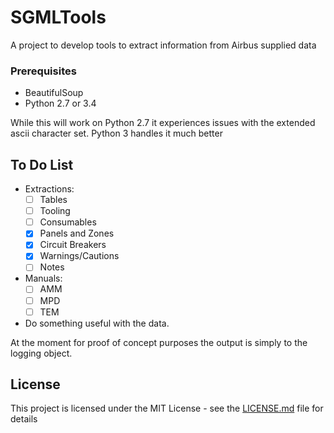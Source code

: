 # SGMLTools

A project to develop tools to extract information from Airbus supplied data

### Prerequisites

- BeautifulSoup
- Python 2.7 or 3.4

While this will work on Python 2.7 it experiences issues with the extended ascii character set.  Python 3 handles it much better

## To Do List

- Extractions:
    - [ ] Tables
    - [ ] Tooling
    - [ ] Consumables
    - [x] Panels and Zones
    - [x] Circuit Breakers
    - [x] Warnings/Cautions
    - [ ] Notes

- Manuals:
    - [ ] AMM
    - [ ] MPD
    - [ ] TEM

- Do something useful with the data.

At the moment for proof of concept purposes the output is simply to the logging object.

## License

This project is licensed under the MIT License - see the [LICENSE.md](LICENSE.md) file for details